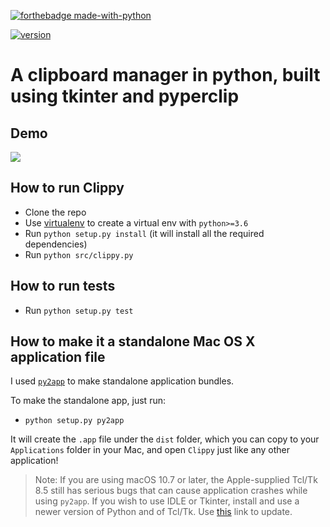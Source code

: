 [![forthebadge made-with-python](http://ForTheBadge.com/images/badges/made-with-python.svg)](https://www.python.org/)


[![version][version-badge]][RELEASES]

# A clipboard manager in python, built using tkinter and pyperclip

## Demo

![](https://github.com/prashantgupta24/clipboard-manager/blob/master/clippy-demo.gif)

## How to run Clippy

- Clone the repo
- Use [virtualenv](https://docs.python-guide.org/dev/virtualenvs/#lower-level-virtualenv) to create a virtual env with `python>=3.6`
- Run `python setup.py install` (it will install all the required dependencies)
- Run `python src/clippy.py`

## How to run tests

- Run `python setup.py test`

## How to make it a standalone Mac OS X application file

I used [`py2app`](https://py2app.readthedocs.io/en/latest/) to make standalone application bundles.

To make the standalone app, just run:

- `python setup.py py2app`

It will create the `.app` file under the `dist` folder, which you can copy to your `Applications` folder in your Mac, and open `Clippy` just like any other application!

> Note: If you are using macOS 10.7 or later, the Apple-supplied Tcl/Tk 8.5 still has serious bugs that can cause application crashes while using `py2app`. If you wish to use IDLE or Tkinter, install and use a newer version of Python and of Tcl/Tk. Use [this](https://www.tcl.tk/doc/howto/compile.html) link to update.


[version-badge]: https://img.shields.io/github/release/prashantgupta24/clipboard-manager.svg
[RELEASES]: https://github.com/prashantgupta24/clipboard-manager/releases
